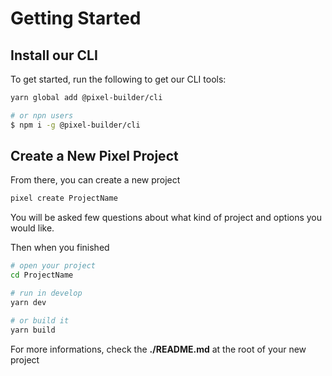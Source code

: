 # Getting Started

## Install our CLI

To get started, run the following to get our CLI tools:

```sh
yarn global add @pixel-builder/cli

# or npn users
$ npm i -g @pixel-builder/cli
```

## Create a New Pixel Project

From there, you can create a new project

```sh
pixel create ProjectName
```

You will be asked few questions about what kind of project and options you would like.

Then when you finished

```sh
# open your project
cd ProjectName

# run in develop
yarn dev

# or build it
yarn build
```

For more informations, check the **./README.md** at the root of your new project
